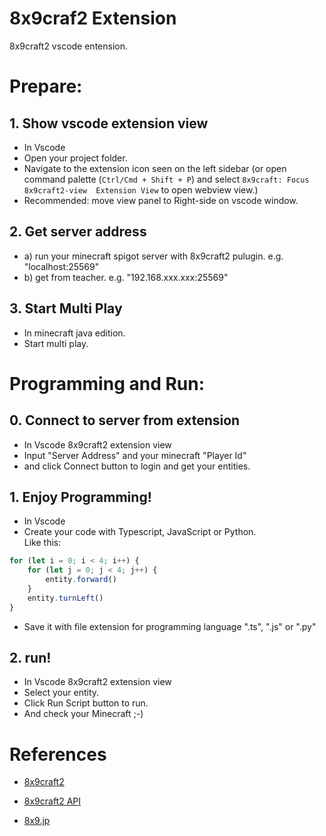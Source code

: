 # 8x9craf2 Extension

8x9craft2 vscode entension.

# Prepare:

## 1. Show vscode extension view

- In Vscode
- Open your project folder.
- Navigate to the extension icon seen on the left sidebar (or open command palette (`Ctrl/Cmd + Shift + P`) and select `8x9craft: Focus 8x9craft2-view  Extension View` to open webview view.)
- Recommended: move view panel to Right-side on vscode window.

## 2. Get server address

- a) run your minecraft spigot server with 8x9craft2 pulugin.
  e.g. "localhost:25569"
- b) get from teacher.
  e.g. "192.168.xxx.xxx:25569"

## 3. Start Multi Play

- In minecraft java edition.
- Start multi play.

# Programming and Run:

## 0. Connect to server from extension

- In Vscode 8x9craft2 extension view
- Input "Server Address" and your minecraft "Player Id"
- and click Connect button to login and get your entities.

## 1. Enjoy Programming!

- In Vscode
- Create your code with Typescript, JavaScript or Python.  
  Like this:

```javascript:loopwalk.js
for (let i = 0; i < 4; i++) {
    for (let j = 0; j < 4; j++) {
        entity.forward()
    }
    entity.turnLeft()
}
```

- Save it with file extension for programming language ".ts", ".js" or ".py"

## 2. run!

- In Vscode 8x9craft2 extension view
- Select your entity.
- Click Run Script button to run.
- And check your Minecraft ;-)

# References

- [8x9craft2](http://craft2.8x9.jp/ja/)
- [8x9craft2 API ](http://wiki.craft2.8x9.jp/wiki/Category:APIs)

- [8x9.jp](http://8x9.jp/)

